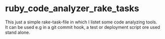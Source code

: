 ruby_code_analyzer_rake_tasks
=============================

This just a simple rake-task-file in which I listet some code analyzing tools. It can be used e.g in a git commit hook, a test or deployment script ore used stand alone. 
